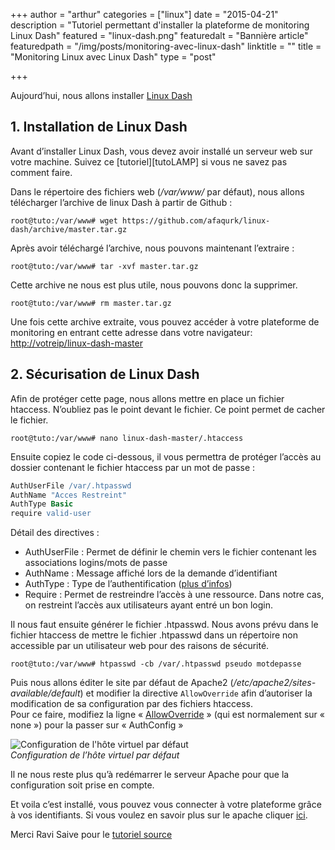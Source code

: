 +++
author = "arthur"
categories = ["linux"]
date = "2015-04-21"
description = "Tutoriel permettant d'installer la plateforme de monitoring Linux Dash"
featured = "linux-dash.png"
featuredalt = "Bannière article"
featuredpath = "/img/posts/monitoring-avec-linux-dash"
linktitle = ""
title = "Monitoring Linux avec Linux Dash"
type = "post"

+++


Aujourd’hui, nous allons installer [Linux Dash][linuxdash]

## 1. Installation de Linux Dash

Avant d’installer Linux Dash, vous devez avoir installé un serveur web sur votre machine. Suivez ce [tutoriel][tutoLAMP] si vous ne savez pas comment faire.

Dans le répertoire des fichiers web (*/var/www/* par défaut), nous allons télécharger l’archive de linux Dash à partir de Github :

```shell
root@tuto:/var/www# wget https://github.com/afaqurk/linux-dash/archive/master.tar.gz
```

<!--more-->

Après avoir téléchargé l’archive, nous pouvons maintenant l’extraire :

```shell
root@tuto:/var/www# tar -xvf master.tar.gz
```

Cette archive ne nous est plus utile, nous pouvons donc la supprimer.

```shell
root@tuto:/var/www# rm master.tar.gz
```

Une fois cette archive extraite, vous pouvez accéder à votre plateforme de monitoring en entrant cette adresse dans votre navigateur:
<http://votreip/linux-dash-master>

## 2. Sécurisation de Linux Dash

Afin de protéger cette page, nous allons mettre en place un fichier htaccess. N’oubliez pas le point devant le fichier. Ce point permet de cacher le fichier.

```shell
root@tuto:/var/www# nano linux-dash-master/.htaccess
```

Ensuite copiez le code ci-dessous, il vous permettra de protéger l’accès au dossier contenant le fichier htaccess par un mot de passe :

```apache
AuthUserFile /var/.htpasswd
AuthName "Acces Restreint"
AuthType Basic
require valid-user
```

Détail des directives :

- AuthUserFile : Permet de définir le chemin vers le fichier contenant les associations logins/mots de passe
- AuthName : Message affiché lors de la demande d’identifiant
- AuthType : Type de l’authentification ([plus d’infos][apacheAuthType])
- Require : Permet de restreindre l’accès à une ressource. Dans notre cas, on restreint l’accès aux utilisateurs ayant entré un bon login.

Il nous faut ensuite générer le fichier .htpasswd. Nous avons prévu dans le fichier htaccess de mettre le fichier .htpasswd dans un répertoire non accessible par un utilisateur web pour des raisons de sécurité.

```shell
root@tuto:/var/www# htpasswd -cb /var/.htpasswd pseudo motdepasse
```
Puis nous allons éditer le site par défaut de Apache2 (*/etc/apache2/sites-available/default*) et modifier la directive `AllowOverride` afin d’autoriser la modification de sa configuration par des fichiers htaccess.  
Pour ce faire, modifiez la ligne « [AllowOverride][apacheAllowOverride] » (qui est normalement sur « none ») pour la passer sur « AuthConfig »

![Configuration de l'hôte virtuel par défaut][image1]  
*Configuration de l’hôte virtuel par défaut*

Il ne nous reste plus qu’à redémarrer le serveur Apache pour que la configuration soit prise en compte.

Et voila c’est installé, vous pouvez vous connecter à votre plateforme grâce à vos identifiants. Si vous voulez en savoir plus sur le apache cliquer [ici][apacheDocumentation].

Merci Ravi Saive pour le [tutoriel source][tutorielSource]

[apacheAllowOverride]: https://httpd.apache.org/docs/2.4/fr/mod/core.html#allowoverride "Documentation de la directive AllowOverride"
[apacheAuthType]: https://httpd.apache.org/docs/2.4/fr/mod/core.html#authtype "Documentation directive AuthType"
[apacheDocumentation]: http://httpd.apache.org/docs/2.4/ "Documentation Apache"
[linuxdash]: https://github.com/afaqurk/linux-dash/blob/master/README.md "README de Linux Dash"
[tutorielLAMP]: https://blog.remyj.fr/linux/serveur-web-apache-php-mysql/ "Tutoriel d'installation d'un serveur web"
[tutorielSource]: http://www.tecmint.com/monitors-linux-server-performance-remotely-using-web-browser/ "Tutoriel source par Ravi Saive"

[image1]: /img/posts/monitoring-avec-linux-dash/linux-dash-1.png "Configuration de l'hôte virtuel par défaut"
